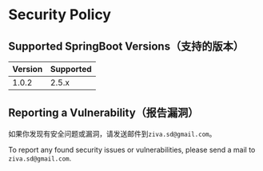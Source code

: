 
# Security Policy

## Supported SpringBoot Versions（支持的版本）

| Version | Supported          |
| ------- | ------------------ |
| 1.0.2   | 2.5.x              |

## Reporting a Vulnerability（报告漏洞）

如果你发现有安全问题或漏洞，请发送邮件到`ziva.sd@gmail.com`。

To report any found security issues or vulnerabilities, please send a mail to `ziva.sd@gmail.com`.
